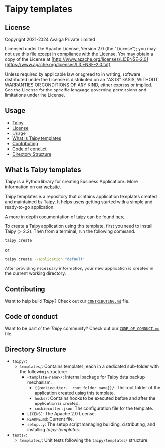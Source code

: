 # Taipy templates

## License
Copyright 2021-2024 Avaiga Private Limited

Licensed under the Apache License, Version 2.0 (the "License"); you may not use this file
except in compliance with the License. You may obtain a copy of the License at
[http://www.apache.org/licenses/LICENSE-2.0](https://www.apache.org/licenses/LICENSE-2.0.txt)

Unless required by applicable law or agreed to in writing, software distributed under the
License is distributed on an "AS IS" BASIS, WITHOUT WARRANTIES OR CONDITIONS OF ANY KIND,
either express or implied. See the License for the specific language governing permissions
and limitations under the License.

## Usage
  - [Taipy](#taipy)
  - [License](#license)
  - [Usage](#usage)
  - [What is Taipy templates](#what-is-taipy-templates)
  - [Contributing](#contributing)
  - [Code of conduct](#code-of-conduct)
  - [Directory Structure](#directory-structure)

## What is Taipy templates

Taipy is a Python library for creating Business Applications. More information on our
[website](https://www.taipy.io).

Taipy templates is a repository that contains application templates created and
maintained by Taipy. It helps users getting started with a simple and ready-to-go application.

A more in depth documentation of taipy can be found [here](https://docs.taipy.io).

To create a Taipy application using this template, first you need to install Taipy (> 2.2).
Then from a terminal, run the following command.
```bash
taipy create
```
or
```bash
taipy create --application "default"
```

After providing necessary information, your new application is created in the current
working directory.

## Contributing

Want to help build *Taipy*? Check out our [`CONTRIBUTING.md`](../../CONTRIBUTING.md) file.

## Code of conduct

Want to be part of the *Taipy* community? Check out our
[`CODE_OF_CONDUCT.md`](../../CODE_OF_CONDUCT.md) file.

## Directory Structure

- `taipy/`:
  - `templates/`: Contains templates, each in a dedicated sub-folder with the following structure:
    - `<template-name>/`: Internal package for Taipy data backup mechanism.
      - `{{cookiecutter.__root_folder_name}}/`: The root folder of the application created using this template.
      - `hooks/`: Contains hooks to be executed before and after the application is created.
      - `cookiecutter.json`: The configuration file for the template.
    - `LICENSE`: The Apache 2.0 License.
    - `README.md`: Current file.
    - `setup.py`: The setup script managing building, distributing, and installing *taipy-templates*.
- `tests/`:
  - `templates/`: Unit tests following the `taipy/templates/` structure.
